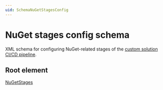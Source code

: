 ```yaml
---
uid: SchemaNuGetStagesConfig
---
```


# NuGet stages config schema

XML schema for configuring NuGet-related stages of the [custom solution CI/CD pipeline](xref:Pipeline_stages_for_custom_solutions).

## Root element

[NuGetStages](xref:NuGetStages)
